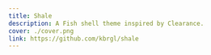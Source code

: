 ```yaml
---
title: Shale
description: A Fish shell theme inspired by Clearance.
cover: ./cover.png
link: https://github.com/kbrgl/shale
---
```

